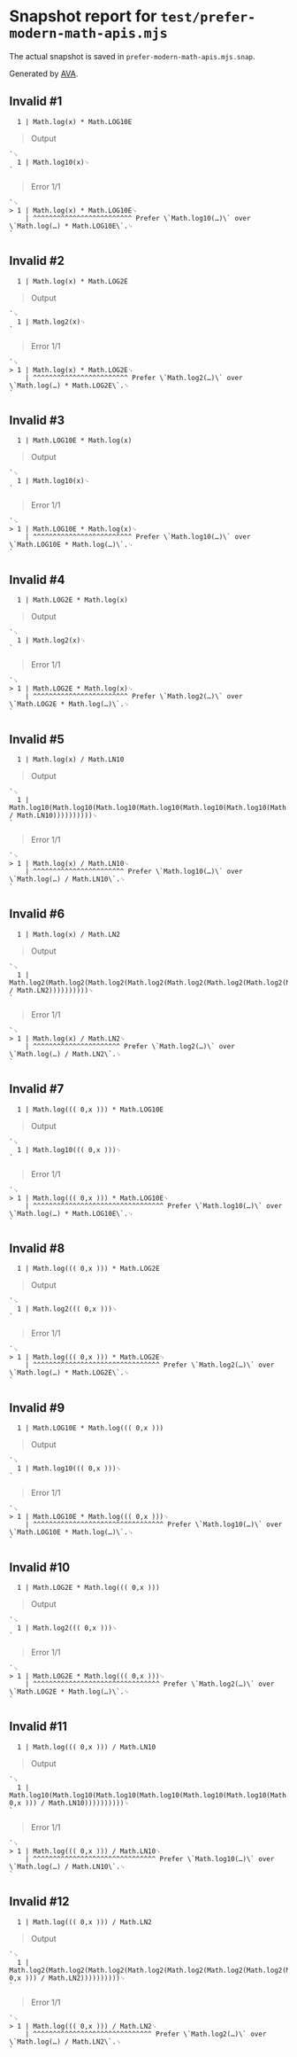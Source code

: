 # Snapshot report for `test/prefer-modern-math-apis.mjs`

The actual snapshot is saved in `prefer-modern-math-apis.mjs.snap`.

Generated by [AVA](https://avajs.dev).

## Invalid #1
      1 | Math.log(x) * Math.LOG10E

> Output

    `␊
      1 | Math.log10(x)␊
    `

> Error 1/1

    `␊
    > 1 | Math.log(x) * Math.LOG10E␊
        | ^^^^^^^^^^^^^^^^^^^^^^^^^ Prefer \`Math.log10(…)\` over \`Math.log(…) * Math.LOG10E\`.␊
    `

## Invalid #2
      1 | Math.log(x) * Math.LOG2E

> Output

    `␊
      1 | Math.log2(x)␊
    `

> Error 1/1

    `␊
    > 1 | Math.log(x) * Math.LOG2E␊
        | ^^^^^^^^^^^^^^^^^^^^^^^^ Prefer \`Math.log2(…)\` over \`Math.log(…) * Math.LOG2E\`.␊
    `

## Invalid #3
      1 | Math.LOG10E * Math.log(x)

> Output

    `␊
      1 | Math.log10(x)␊
    `

> Error 1/1

    `␊
    > 1 | Math.LOG10E * Math.log(x)␊
        | ^^^^^^^^^^^^^^^^^^^^^^^^^ Prefer \`Math.log10(…)\` over \`Math.LOG10E * Math.log(…)\`.␊
    `

## Invalid #4
      1 | Math.LOG2E * Math.log(x)

> Output

    `␊
      1 | Math.log2(x)␊
    `

> Error 1/1

    `␊
    > 1 | Math.LOG2E * Math.log(x)␊
        | ^^^^^^^^^^^^^^^^^^^^^^^^ Prefer \`Math.log2(…)\` over \`Math.LOG2E * Math.log(…)\`.␊
    `

## Invalid #5
      1 | Math.log(x) / Math.LN10

> Output

    `␊
      1 | Math.log10(Math.log10(Math.log10(Math.log10(Math.log10(Math.log10(Math.log10(Math.log10(Math.log10(Math.log10(Math.log(x) / Math.LN10))))))))))␊
    `

> Error 1/1

    `␊
    > 1 | Math.log(x) / Math.LN10␊
        | ^^^^^^^^^^^^^^^^^^^^^^^ Prefer \`Math.log10(…)\` over \`Math.log(…) / Math.LN10\`.␊
    `

## Invalid #6
      1 | Math.log(x) / Math.LN2

> Output

    `␊
      1 | Math.log2(Math.log2(Math.log2(Math.log2(Math.log2(Math.log2(Math.log2(Math.log2(Math.log2(Math.log2(Math.log(x) / Math.LN2))))))))))␊
    `

> Error 1/1

    `␊
    > 1 | Math.log(x) / Math.LN2␊
        | ^^^^^^^^^^^^^^^^^^^^^^ Prefer \`Math.log2(…)\` over \`Math.log(…) / Math.LN2\`.␊
    `

## Invalid #7
      1 | Math.log((( 0,x ))) * Math.LOG10E

> Output

    `␊
      1 | Math.log10((( 0,x )))␊
    `

> Error 1/1

    `␊
    > 1 | Math.log((( 0,x ))) * Math.LOG10E␊
        | ^^^^^^^^^^^^^^^^^^^^^^^^^^^^^^^^^ Prefer \`Math.log10(…)\` over \`Math.log(…) * Math.LOG10E\`.␊
    `

## Invalid #8
      1 | Math.log((( 0,x ))) * Math.LOG2E

> Output

    `␊
      1 | Math.log2((( 0,x )))␊
    `

> Error 1/1

    `␊
    > 1 | Math.log((( 0,x ))) * Math.LOG2E␊
        | ^^^^^^^^^^^^^^^^^^^^^^^^^^^^^^^^ Prefer \`Math.log2(…)\` over \`Math.log(…) * Math.LOG2E\`.␊
    `

## Invalid #9
      1 | Math.LOG10E * Math.log((( 0,x )))

> Output

    `␊
      1 | Math.log10((( 0,x )))␊
    `

> Error 1/1

    `␊
    > 1 | Math.LOG10E * Math.log((( 0,x )))␊
        | ^^^^^^^^^^^^^^^^^^^^^^^^^^^^^^^^^ Prefer \`Math.log10(…)\` over \`Math.LOG10E * Math.log(…)\`.␊
    `

## Invalid #10
      1 | Math.LOG2E * Math.log((( 0,x )))

> Output

    `␊
      1 | Math.log2((( 0,x )))␊
    `

> Error 1/1

    `␊
    > 1 | Math.LOG2E * Math.log((( 0,x )))␊
        | ^^^^^^^^^^^^^^^^^^^^^^^^^^^^^^^^ Prefer \`Math.log2(…)\` over \`Math.LOG2E * Math.log(…)\`.␊
    `

## Invalid #11
      1 | Math.log((( 0,x ))) / Math.LN10

> Output

    `␊
      1 | Math.log10(Math.log10(Math.log10(Math.log10(Math.log10(Math.log10(Math.log10(Math.log10(Math.log10(Math.log10(Math.log((( 0,x ))) / Math.LN10))))))))))␊
    `

> Error 1/1

    `␊
    > 1 | Math.log((( 0,x ))) / Math.LN10␊
        | ^^^^^^^^^^^^^^^^^^^^^^^^^^^^^^^ Prefer \`Math.log10(…)\` over \`Math.log(…) / Math.LN10\`.␊
    `

## Invalid #12
      1 | Math.log((( 0,x ))) / Math.LN2

> Output

    `␊
      1 | Math.log2(Math.log2(Math.log2(Math.log2(Math.log2(Math.log2(Math.log2(Math.log2(Math.log2(Math.log2(Math.log((( 0,x ))) / Math.LN2))))))))))␊
    `

> Error 1/1

    `␊
    > 1 | Math.log((( 0,x ))) / Math.LN2␊
        | ^^^^^^^^^^^^^^^^^^^^^^^^^^^^^^ Prefer \`Math.log2(…)\` over \`Math.log(…) / Math.LN2\`.␊
    `
